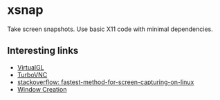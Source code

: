 # xsnap
Take screen snapshots.
Use basic X11 code with minimal dependencies.

## Interesting links
- [VirtualGL](https://virtualgl.org/Main/HomePage)
- [TurboVNC](https://www.turbovnc.org/)
- [stackoverflow: fastest-method-for-screen-capturing-on-linux](https://stackoverflow.com/questions/13479975/fastest-method-for-screen-capturing-on-linux)
- [Window Creation](https://rosettacode.org/wiki/Window_creation/X11)

